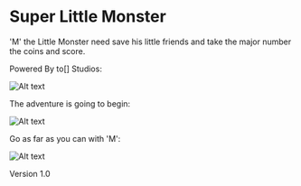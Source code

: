 Super Little Monster
===============

'M' the Little Monster need save his little friends and take the major number the coins and score.

Powered By to[] Studios:

![Alt text](http://galesso.me/flappyandfire/preview/ToArray.jpg "2[] Studios")

The adventure is going to begin:

![Alt text](http://galesso.me/slm/SLM0.jpg "Menu")

Go as far as you can with 'M':

![Alt text](http://galesso.me/slm/SLM2.jpg "Adventure")

Version 1.0